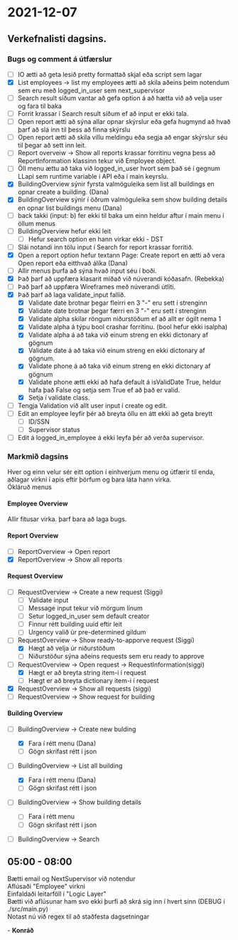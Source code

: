 # 2021-12-07
## Verkefnalisti dagsins.
### Bugs og comment á útfærslur
- [ ] IO ætti að geta lesið pretty formattað skjal eða script sem lagar
- [x] List employees -> list my employees ætti að skila aðeins þeim notendum sem eru með logged_in_user sem next_supervisor
- [ ] Search result síðum vantar að gefa option á að hætta við að velja user og fara til baka
- [ ] Forrit krassar í Search result síðum ef að input er ekki tala.
- [ ] Open report ætti að sýna allar opnar skýrslur eða gefa hugmynd að hvað þarf að slá inn til þess að finna skýrslu
- [ ] Open report ætti að skila villu meldingu eða segja að engar skýrslur séu til þegar að sett inn leit.
- [ ] Report overveiw -> Show all reports krassar forritinu vegna þess að ReportInformation klassinn tekur við Employee object. 
- [ ] Öll menu ættu að taka við logged_in_user hvort sem það sé í gegnum LLapi sem runtime variable í API eða í main keyrslu.
- [x] BuildingOverview sýnir fyrsta valmöguleika sem list all buildings en opnar create a building. (Dana)
- [x] BuildingOverview sýnir í öðrum valmöguleika sem show building details en opnar list buildings menu (Dana)
- [ ] back takki (input: b) fer ekki til baka um einn heldur aftur í main menu í öllum menus
- [ ] BuildingOverview hefur ekki leit
  - [ ] Hefur search option en hann virkar ekki - DST
- [ ] Slái notandi inn tölu input í Search for report krassar forritið.
- [x] Open a report option hefur textann Page: Create report en ætti að vera Open report eða eitthvað álíka (Dana)
- [ ] Allir menus þurfa að sýna hvað input séu í boði.
- [x] Það þarf að uppfæra klasarit miðað við núverandi kóðasafn. (Rebekka)
- [ ] Það þarf að uppfæra Wireframes með núverandi útliti.
- [x] Það þarf að laga validate_input fallið. 
  - [x] Validate date brotnar þegar fleirri en 3 "-" eru sett í strenginn
  - [x] Validate date brotnar þegar færri en 3 "-" eru sett í strenginn
  - [x] Validate alpha skilar röngum niðurstöðum ef að allt er ógilt nema 1
  - [x] Validate alpha á týpu bool crashar forritinu. (bool hefur ekki isalpha)
  - [x] Validate alpha á að taka við einum streng en ekki dictonary af gögnum
  - [x] Validate date á að taka við einum streng en ekki dictonary af gögnum.
  - [x] Validate phone á að taka við einum streng en ekki dictonary af gögnum
  - [x] Validate phone ætti ekki að hafa default á isValidDate True, heldur hafa það False og setja sem True ef að það er valid.
  - [x] Setja í validate class.
- [ ] Tengja Validation við allt user input í create og edit.
- [ ] Edit an employee leyfir þér að breyta öllu en átt ekki að geta breytt 
  - [ ] ID/SSN
  - [ ] Supervisor status 
- [ ] Edit á logged_in_employee á ekki leyfa þér að verða supervisor.

### Markmið dagsins 
Hver og einn velur sér eitt option í einhverjum menu og útfærir til enda, aðlagar virkni í apis eftir þörfum og bara láta hann virka.  
Ókláruð menus  
#### Employee Overview
Allir fítusar virka. þarf bara að laga bugs.
#### Report Overview
- [ ] ReportOverview -> Open report 
- [x] ReportOverview -> Show all reports
#### Request Overview
- [ ] RequestOverview -> Create a new request (Siggi)
    - [ ] Validate input
    - [ ] Message input tekur við mörgum línum
    - [ ] Setur logged_in_user sem default creator
    - [ ] Finnur rétt building uuid eftir leit
    - [ ] Urgency valið úr pre-determined gildum
- [ ] RequestOverview -> Show ready-to-apporve request (Siggi)
  - [x] Hægt að velja úr niðurstöðum
  - [ ] Niðurstöður sýna aðeins requests sem eru ready to approve
- [ ] RequestOverview -> Open request -> RequestInformation(siggi)
  - [x] Hægt er að breyta string item-i í request 
  - [ ] Hægt er að breyta dictionary item-i í request
- [x] RequestOverview -> Show all requests (siggi)
- [ ] RequestOverview -> Show request for building
#### Building Overview
- [ ] BuildingOverview -> Create new bulding
  - [x] Fara í rétt menu (Dana)
  - [ ] Gögn skrifast rétt í json
- [ ] BuildingOverview -> List all building
  - [x] Fara í rétt menu (Dana)
  - [ ] Gögn skrifast rétt í json
- [ ] BuildingOverview -> Show building details
  - [ ] Fara í rétt menu
  - [ ] Gögn skrifast rétt í json
- [ ] BuildingOverview -> Search


## 05:00 - 08:00
Bætti email og NextSupervisor við notendur  
Aflúsaði "Employee" virkni  
Einfaldaði leitarföll í "Logic Layer"  
Bætti við aflúsunar ham svo ekki þurfi að skrá sig inn í hvert sinn (DEBUG í ./src/main.py)  
Notast nú við regex til að staðfesta dagsetningar


\- **Konráð**  
